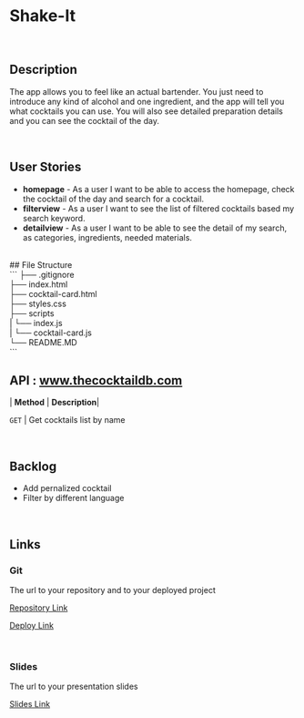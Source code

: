 # Shake-It

<br>


## Description

The app allows you to feel like an actual bartender. You just need to introduce any kind of alcohol and one ingredient, and the app will tell you what cocktails you can use. You will also see detailed preparation details and you can see the cocktail of the day.

<br>

## User Stories

- **homepage** - As a user I want to be able to access the homepage, check the cocktail of the day and search for a cocktail.
- **filterview** - As a user I want to see the list of filtered cocktails based my search keyword.
- **detailview** - As a user I want to be able to see the detail of my search, as categories, ingredients, needed materials.

<br>
## File Structure<br>
```
├── .gitignore<br>
├── index.html<br>
├── cocktail-card.html<br>
├── styles.css<br>
├── scripts<br>
|   └── index.js<br>
|   └── cocktail-card.js<br>
└── README.MD<br>
```
<br>



## API : www.thecocktaildb.com


| **Method** | **Description**|

 `GET`      | Get cocktails list by name       

<br>



## Backlog
- Add pernalized cocktail
- Filter by different language


<br>



## Links


### Git

The url to your repository and to your deployed project

[Repository Link](https://github.com/barbara-carnieri/Shake-It.git)

[Deploy Link](https://barbara-carnieri.github.io/Shake-It/)


<br>


### Slides

The url to your presentation slides

[Slides Link](https://docs.google.com/presentation/d/1VQcplyUKY1oQ4eF-rlm9Gi38xYvVMQAw8kzCDDXvUEA/edit?usp=sharing)
